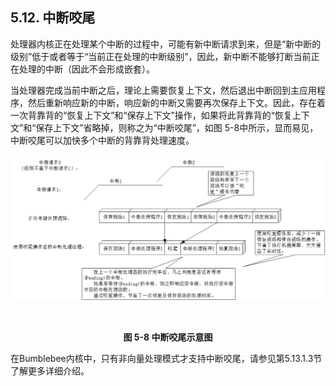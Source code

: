 ## **5.12. 中断咬尾**

处理器内核正在处理某个中断的过程中，可能有新中断请求到来，但是“新中断的级别”低于或者等于“当前正在处理的中断级别”，因此，新中断不能够打断当前正在处理的中断（因此不会形成嵌套）。

当处理器完成当前中断之后，理论上需要恢复上下文，然后退出中断回到主应用程序，然后重新响应新的中断，响应新的中断又需要再次保存上下文。因此，存在着一次背靠背的“恢复上下文”和“保存上下文”操作，如果将此背靠背的“恢复上下文”和“保存上下文”省略掉，则称之为“中断咬尾”，如图 5-8中所示，显而易见，中断咬尾可以加快多个中断的背靠背处理速度。



![](5.12.assets/15.png)

​                                                                 **<center>图 5-8 中断咬尾示意图</center>**



在Bumblebee内核中，只有非向量处理模式才支持中断咬尾，请参见第5.13.1.3节了解更多详细介绍。

